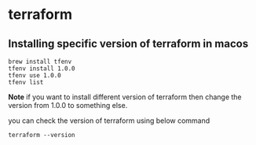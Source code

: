 # terraform

## Installing specific version of terraform in macos

```
brew install tfenv
tfenv install 1.0.0
tfenv use 1.0.0
tfenv list
```

**Note** if you want to install different version of terraform then change the version from 1.0.0 to something else.

you can check the version of terraform using below command


```
terraform --version
```